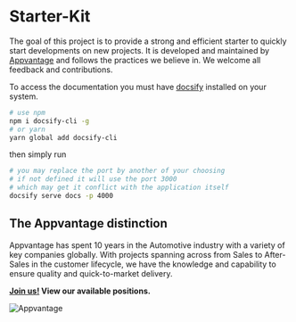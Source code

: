 # Starter-Kit

The goal of this project is to provide a strong and efficient starter to quickly start developments on new projects.
It is developed and maintained by [Appvantage][apv] and follows the practices we believe in.
We welcome all feedback and contributions.

To access the documentation you must have [docsify] installed on your system.

```bash
# use npm
npm i docsify-cli -g
# or yarn
yarn global add docsify-cli
```

then simply run

```bash
# you may replace the port by another of your choosing
# if not defined it will use the port 3000
# which may get it conflict with the application itself
docsify serve docs -p 4000
```

[docsify]: https://docsify.js.org
[apv]: https://www.appvantage.co

## The Appvantage distinction

Appvantage has spent 10 years in the Automotive industry with a variety of key companies globally.
With projects spanning across from Sales to After-Sales in the customer lifecycle, we have the knowledge
and capability to ensure quality and quick-to-market delivery.

**[Join us!][join] View our available positions.**

[join]: https://www.appvantage.co/career/

![Appvantage](https://www.appvantage.co/wp-content/uploads/2020/03/appvantage-black-hd.png)

